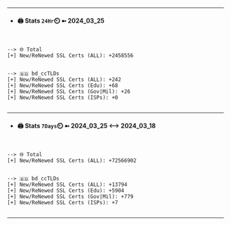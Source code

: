 

---
- #### 🖨️ **Stats** `24Hr`⏲️ ➼ 2024_03_25
```console


--> 🌐 Total
[+] New/ReNewed SSL Certs (ALL): +2458556


--> 🇧🇩 bd_ccTLDs
[+] New/ReNewed SSL Certs (ALL): +242
[+] New/ReNewed SSL Certs (Edu): +68
[+] New/ReNewed SSL Certs (Gov|Mil): +26
[+] New/ReNewed SSL Certs (ISPs): +0


```

---
- #### 🖨️ **Stats** `7Days`⏲️ ➼ 2024_03_25 <--> 2024_03_18
```console


--> 🌐 Total
[+] New/ReNewed SSL Certs (ALL): +72566902


--> 🇧🇩 bd_ccTLDs
[+] New/ReNewed SSL Certs (ALL): +13794
[+] New/ReNewed SSL Certs (Edu): +5904
[+] New/ReNewed SSL Certs (Gov|Mil): +779
[+] New/ReNewed SSL Certs (ISPs): +7


```

---

